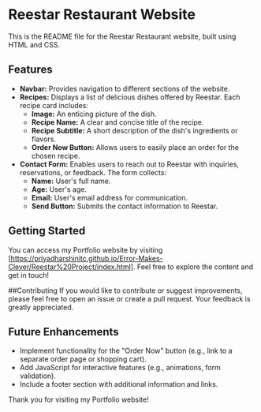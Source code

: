 # Reestar Restaurant Website

This is the README file for the Reestar Restaurant website, built using HTML and CSS.

## Features

* **Navbar:** Provides navigation to different sections of the website.
* **Recipes:** Displays a list of delicious dishes offered by Reestar. Each recipe card includes:
    * **Image:** An enticing picture of the dish.
    * **Recipe Name:** A clear and concise title of the recipe.
    * **Recipe Subtitle:** A short description of the dish's ingredients or flavors.
    * **Order Now Button:** Allows users to easily place an order for the chosen recipe.
* **Contact Form:** Enables users to reach out to Reestar with inquiries, reservations, or feedback. The form collects:
    * **Name:** User's full name.
    * **Age:** User's age.
    * **Email:** User's email address for communication.
    * **Send Button:** Submits the contact information to Reestar.

## Getting Started

You can access my Portfolio website by visiting [https://priyadharshinitc.github.io/Error-Makes-Clever/Reestar%20Project/index.html]. Feel free to explore the content and get in touch!

##Contributing
If you would like to contribute or suggest improvements, please feel free to open an issue or create a pull request. Your feedback is greatly appreciated.

## Future Enhancements

* Implement functionality for the "Order Now" button (e.g., link to a separate order page or shopping cart).
* Add JavaScript for interactive features (e.g., animations, form validation).
* Include a footer section with additional information and links.

Thank you for visiting my Portfolio website!
